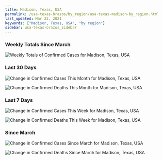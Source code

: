 ```yaml
---
title: Madison, Texas, USA
permalink: /usa-texas-brazos/by_region/usa-texas-madison-by_region.html
last_updated: Mar 22, 2021
keywords: ["Madison, Texas, USA", "by region"]
sidebar: usa-texas-brazos_sidebar
---
```


<h3>Weekly Totals Since March</h3>

![Weekly Totals of Confirmed Cases for Madison, Texas, USA](/covid_tracker/images/graphs/usa-texas-madison-weekly_totals_graph.png)

<h3>Last 30 Days</h3>

![Change in Confirmed Cases This Month for Madison, Texas, USA](/covid_tracker/images/graphs/usa-texas-madison-delta_confirmed-30_days_graph.png)

![Change in Confirmed Deaths This Month for Madison, Texas, USA](/covid_tracker/images/graphs/usa-texas-madison-delta_deaths-30_days_graph.png)

<h3>Last 7 Days</h3>

![Change in Confirmed Cases This Week for Madison, Texas, USA](/covid_tracker/images/graphs/usa-texas-madison-delta_confirmed-7_days_graph.png)

![Change in Confirmed Deaths This Week for Madison, Texas, USA](/covid_tracker/images/graphs/usa-texas-madison-delta_deaths-7_days_graph.png)

<h3>Since March</h3>

![Change in Confirmed Cases Since March for Madison, Texas, USA](/covid_tracker/images/graphs/usa-texas-madison-delta_confirmed-since_march_graph.png)

![Change in Confirmed Deaths Since March for Madison, Texas, USA](/covid_tracker/images/graphs/usa-texas-madison-delta_deaths-since_march_graph.png)
